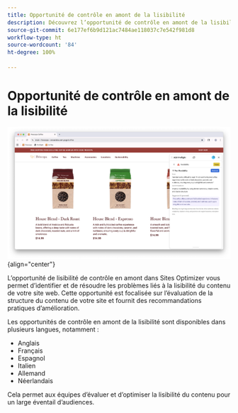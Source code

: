 ```yaml
---
title: Opportunité de contrôle en amont de la lisibilité
description: Découvrez l’opportunité de contrôle en amont de la lisibilité dans Sites Optimizer.
source-git-commit: 6e177ef6b9d121ac7484ae118037c7e542f981d8
workflow-type: ht
source-wordcount: '84'
ht-degree: 100%

---
```



# Opportunité de contrôle en amont de la lisibilité

![Opportunité de contrôle en amont de la lisibilité](./assets/readability/hero.png){align="center"}

L’opportunité de lisibilité de contrôle en amont dans Sites Optimizer vous permet d’identifier et de résoudre les problèmes liés à la lisibilité du contenu de votre site web. Cette opportunité est focalisée sur l’évaluation de la structure du contenu de votre site et fournit des recommandations pratiques d’amélioration.

Les opportunités de contrôle en amont de la lisibilité sont disponibles dans plusieurs langues, notamment :

* Anglais
* Français
* Espagnol
* Italien
* Allemand
* Néerlandais

Cela permet aux équipes d’évaluer et d’optimiser la lisibilité du contenu pour un large éventail d’audiences.
